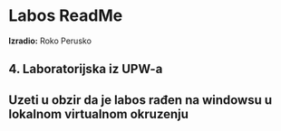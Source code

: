 # Labos ReadMe

**Izradio:** Roko Perusko

## 4. Laboratorijska iz UPW-a
## Uzeti u obzir da je labos rađen na windowsu u lokalnom virtualnom okruzenju
